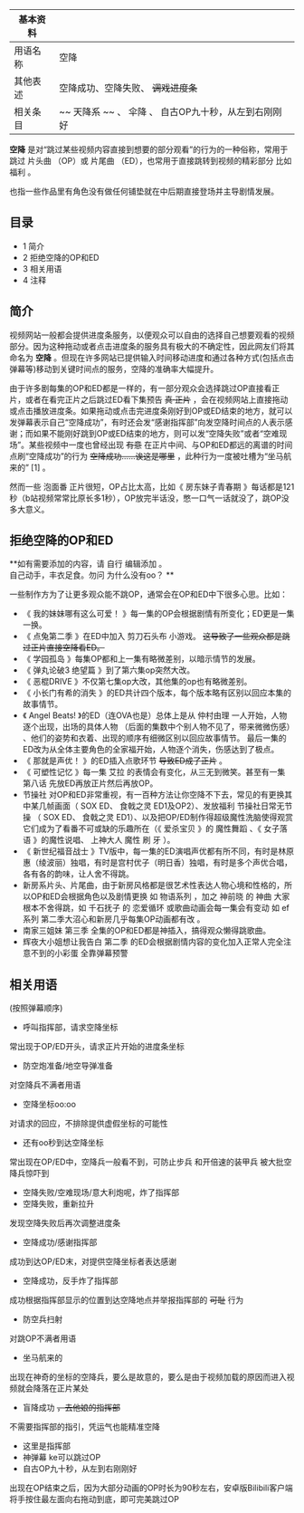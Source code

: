 |  **基本资料**  ||
|---|---|
|用语名称  |  空降   |
|其他表述  |  空降成功、空降失败、 ~~调戏进度条~~  |
|相关条目  |  ~~ 天降系  ~~ 、  伞降  、  自古OP九十秒，从左到右刚刚好   |
  
**空降** 是对“跳过某些视频内容直接到想要的部分观看”的行为的一种俗称，常用于跳过  片头曲  （OP）或  片尾曲
（ED），也常用于直接跳转到视频的精彩部分  比如  福利  。

也指一些作品里有角色没有做任何铺垫就在中后期直接登场并主导剧情发展。

##  目录

  * 1  简介 
  * 2  拒绝空降的OP和ED 
  * 3  相关用语 
  * 4  注释 

##  简介

视频网站一般都会提供进度条服务，以便观众可以自由的选择自己想要观看的视频部分。因为这种拖动或者点击进度条的服务具有极大的不确定性，因此网友们将其命名为
**空降** 。但现在许多网站已提供输入时间移动进度和通过各种方式(包括点击弹幕等)移动到关键时间点的服务，空降的准确率大幅提升。

由于许多剧每集的OP和ED都是一样的，有一部分观众会选择跳过OP直接看正片，或者在看完正片之后跳过ED看下集预告 ~~真·正片~~
，会在视频网站上直接拖动或点击播放进度条。如果拖动或点击完进度条刚好到OP或ED结束的地方，就可以发弹幕表示自己“空降成功”，有时还会发“感谢指挥部”向发空降时间点的人表示感谢；而如果不能刚好跳到OP或ED结束的地方，则可以发“空降失败”或者“空难现场”。某些视频中一度也曾经出现
~~有意~~ 在正片中间、与OP和ED都远的离谱的时间点刷“空降成功”的行为 ~~空降成功……诶这是哪里~~ ，此种行为一度被吐槽为“坐马航来的”  [1]
。

然而一些  泡面番  正片很短，OP占比太高，比如《  房东妹子青春期
》每话都是121秒（b站视频常常比原长多1秒），OP放完半话没，憋一口气一话就没了，跳OP没多大意义。

##  拒绝空降的OP和ED

**如有需要添加的内容，请 自行  编辑添加  。  
自己动手，丰衣足食。勿问  为什么没有oo？  **

一些制作方为了让更多观众能不跳OP，通常会在OP和ED中下很多心思。比如：

  * 《  我的妹妹哪有这么可爱！  》每一集的OP会根据剧情有所变化；ED更是一集一换。 
  * 《  点兔第二季  》在ED中加入  剪刀石头布  小游戏。 ~~这导致了一些观众都是跳过正片直接空降看ED。~~
  * 《  学园孤岛  》每集OP都和上一集有略微差别，以暗示情节的发展。 
  * 《  弹丸论破3 绝望篇  》到了第六集op突然大改。 
  * 《  恶棍DRIVE  》不仅第七集op大改，其他集的op也有略微差别。 
  * 《  小长门有希的消失  》的ED共计四个版本，每个版本略有区别以回应本集的故事情节。 
  * 《  Angel Beats!  》的ED（连OVA也是）总体上是从  仲村由理  一人开始，人物逐个出现，出场的具体人物  （后面的集数中个别人物不见了，带来微微伤感）  、他们的姿势和衣着、出现的顺序有细微区别以回应故事情节。  最后一集的ED改为从全体主要角色的全家福开始，人物逐个消失，伤感达到了极点。 
  * 《  那就是声优！  》的ED插入点歌环节 ~~导致ED成了正片~~ 。 
  * 《  可塑性记忆  》每一集  艾拉  的表情会有变化，从三无到微笑。甚至有一集  第八话  先放ED再放正片然后再放OP。 
  * 节操社  对OP和ED非常重视，有一百种方法让你空降不下去，常见的有更换其中某几帧画面（  SOX  ED、  食戟之灵  ED1及OP2）、发放福利  节操社日常无节操  （  SOX  ED、  食戟之灵  ED1）、以及把OP/ED制作得超级魔性洗脑使得观赏它们成为了看番不可或缺的乐趣所在（《  爱杀宝贝  》的  魔性舞蹈  、《  女子落语  》的魔性说唱、  上神大人  魔性  刷  牙  ）。 
  * 《  新世纪福音战士  》TV版中，每一集的ED演唱声优都有所不同，有时是林原惠（绫波丽）独唱，有时是宫村优子（明日香）独唱，有时是多个声优合唱，各有各的韵味，让人舍不得跳。 
  * 新房系片头、片尾曲，由于新房风格都是很艺术性表达人物心境和性格的，所以OP和ED会根据角色以及剧情更换  如  物语系列  ，加之  神前晓  的  神曲  大家根本不舍得跳，如  千石抚子  的  恋爱循环  或歌曲动画会每一集会有变动  如  ef系列  第二季大沼心和新房几乎每集OP动画都有改  。 
  * 南家三姐妹 第三季  全集的OP和ED都是神插入，搞得观众懒得跳歌曲。 
  * 辉夜大小姐想让我告白 第二季  的ED会根据剧情内容的变化加入正常人完全注意不到的小彩蛋  全靠弹幕预警 

##  相关用语

(按照弹幕顺序)

  * 呼叫指挥部，请求空降坐标 

常出现于OP/ED开头，请求正片开始的进度条坐标

  * 防空炮准备/地空导弹准备 

对空降兵不满者用语

  * 空降坐标oo:oo 

对请求的回应，不排除提供虚假坐标的可能性

  * 还有oo秒到达空降坐标 

常出现在OP/ED中，空降兵一般看不到，可防止步兵  和开倍速的装甲兵  被大批空降兵惊吓到

  * 空降失败/空难现场/意大利炮呢，炸了指挥部 
  * 空降失败，重新拉升 

发现空降失败后再次调整进度条

  * 空降成功/感谢指挥部 

成功到达OP/ED末，对提供空降坐标者表达感谢

  * 空降成功，反手炸了指挥部 

成功根据指挥部显示的位置到达空降地点并举报指挥部的 ~~可耻~~ 行为

  * 防空兵扫射 

对跳OP不满者用语

  * 坐马航来的 

出现在神奇的坐标的空降兵，要么是故意的，要么是由于视频加载的原因而进入视频就会降落在正片某处

  * 盲降成功 ~~，去他娘的指挥部~~

不需要指挥部的指引，凭运气也能精准空降

  * 这里是指挥部 
  * 神弹幕 ke可以跳过OP 
  * 自古OP九十秒，从左到右刚刚好 

出现在OP结束之后，因为大部分动画的OP时长为90秒左右，安卓版Bilibili客户端将手按住最左面向右拖动到底，即可完美跳过OP